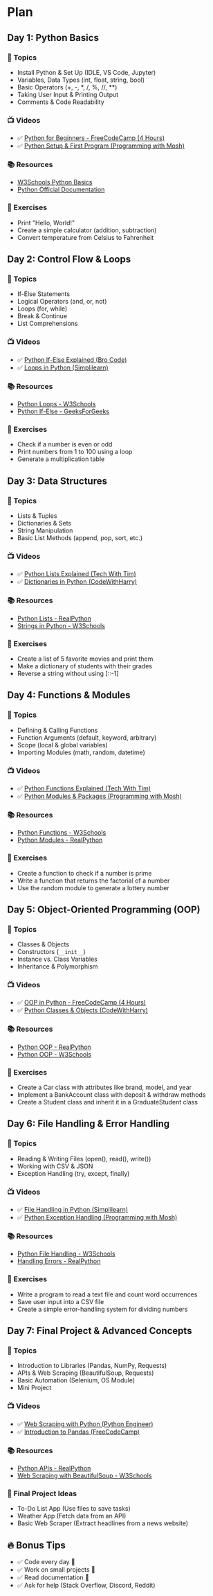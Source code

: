 # Plan

## Day 1: Python Basics
### 📌 Topics
- Install Python & Set Up (IDLE, VS Code, Jupyter)
- Variables, Data Types (int, float, string, bool)
- Basic Operators (+, -, *, /, %, //, **)
- Taking User Input & Printing Output
- Comments & Code Readability

### 📺 Videos
- ✅ [Python for Beginners - FreeCodeCamp (4 Hours)](https://www.youtube.com/watch?v=rfscVS0vtbw)
- ✅ [Python Setup & First Program (Programming with Mosh)](https://www.youtube.com/watch?v=YYXdXT2l-Gg)

### 📚 Resources
- [W3Schools Python Basics](https://www.w3schools.com/python/)
- [Python Official Documentation](https://docs.python.org/3/)

### 📝 Exercises
- Print "Hello, World!"
- Create a simple calculator (addition, subtraction)
- Convert temperature from Celsius to Fahrenheit

## Day 2: Control Flow & Loops
### 📌 Topics
- If-Else Statements
- Logical Operators (and, or, not)
- Loops (for, while)
- Break & Continue
- List Comprehensions

### 📺 Videos
- ✅ [Python If-Else Explained (Bro Code)](https://www.youtube.com/watch?v=Z1Yd7upQsXY)
- ✅ [Loops in Python (Simplilearn)](https://www.youtube.com/watch?v=6iF8Xb7Z3wQ)

### 📚 Resources
- [Python Loops - W3Schools](https://www.w3schools.com/python/python_for_loops.asp)
- [Python If-Else - GeeksForGeeks](https://www.geeksforgeeks.org/python-if-else/)

### 📝 Exercises
- Check if a number is even or odd
- Print numbers from 1 to 100 using a loop
- Generate a multiplication table

## Day 3: Data Structures
### 📌 Topics
- Lists & Tuples
- Dictionaries & Sets
- String Manipulation
- Basic List Methods (append, pop, sort, etc.)

### 📺 Videos
- ✅ [Python Lists Explained (Tech With Tim)](https://www.youtube.com/watch?v=ohCDWZgNIU0)
- ✅ [Dictionaries in Python (CodeWithHarry)](https://www.youtube.com/watch?v=daefaLgNkw0)

### 📚 Resources
- [Python Lists - RealPython](https://realpython.com/python-lists-tuples/)
- [Strings in Python - W3Schools](https://www.w3schools.com/python/python_strings.asp)

### 📝 Exercises
- Create a list of 5 favorite movies and print them
- Make a dictionary of students with their grades
- Reverse a string without using [::-1]

## Day 4: Functions & Modules
### 📌 Topics
- Defining & Calling Functions
- Function Arguments (default, keyword, arbitrary)
- Scope (local & global variables)
- Importing Modules (math, random, datetime)

### 📺 Videos
- ✅ [Python Functions Explained (Tech With Tim)](https://www.youtube.com/watch?v=9Os0o3wzS_I)
- ✅ [Python Modules & Packages (Programming with Mosh)](https://www.youtube.com/watch?v=6qJ9XrV8w0I)

### 📚 Resources
- [Python Functions - W3Schools](https://www.w3schools.com/python/python_functions.asp)
- [Python Modules - RealPython](https://realpython.com/python-modules-packages/)

### 📝 Exercises
- Create a function to check if a number is prime
- Write a function that returns the factorial of a number
- Use the random module to generate a lottery number

## Day 5: Object-Oriented Programming (OOP)
### 📌 Topics
- Classes & Objects
- Constructors (`__init__`)
- Instance vs. Class Variables
- Inheritance & Polymorphism

### 📺 Videos
- ✅ [OOP in Python - FreeCodeCamp (4 Hours)](https://www.youtube.com/watch?v=JeznW_7DlB0)
- ✅ [Python Classes & Objects (CodeWithHarry)](https://www.youtube.com/watch?v=apACNr7DC_s)

### 📚 Resources
- [Python OOP - RealPython](https://realpython.com/python3-object-oriented-programming/)
- [Python OOP - W3Schools](https://www.w3schools.com/python/python_classes.asp)

### 📝 Exercises
- Create a Car class with attributes like brand, model, and year
- Implement a BankAccount class with deposit & withdraw methods
- Create a Student class and inherit it in a GraduateStudent class

## Day 6: File Handling & Error Handling
### 📌 Topics
- Reading & Writing Files (open(), read(), write())
- Working with CSV & JSON
- Exception Handling (try, except, finally)

### 📺 Videos
- ✅ [File Handling in Python (Simplilearn)](https://www.youtube.com/watch?v=Uh2ebFW8OYM)
- ✅ [Python Exception Handling (Programming with Mosh)](https://www.youtube.com/watch?v=NIWwJbo-9_8)

### 📚 Resources
- [Python File Handling - W3Schools](https://www.w3schools.com/python/python_file_handling.asp)
- [Handling Errors - RealPython](https://realpython.com/python-exceptions/)

### 📝 Exercises
- Write a program to read a text file and count word occurrences
- Save user input into a CSV file
- Create a simple error-handling system for dividing numbers

## Day 7: Final Project & Advanced Concepts
### 📌 Topics
- Introduction to Libraries (Pandas, NumPy, Requests)
- APIs & Web Scraping (BeautifulSoup, Requests)
- Basic Automation (Selenium, OS Module)
- Mini Project

### 📺 Videos
- ✅ [Web Scraping with Python (Python Engineer)](https://www.youtube.com/watch?v=ng2o98k983k)
- ✅ [Introduction to Pandas (FreeCodeCamp)](https://www.youtube.com/watch?v=vmEHCJofslg)

### 📚 Resources
- [Python APIs - RealPython](https://realpython.com/api-integration-in-python/)
- [Web Scraping with BeautifulSoup - W3Schools](https://www.w3schools.com/python/python_web_scraping.asp)

### 📝 Final Project Ideas
- To-Do List App (Use files to save tasks)
- Weather App (Fetch data from an API)
- Basic Web Scraper (Extract headlines from a news website)

## 🔥 Bonus Tips
- ✅ Code every day 📝
- ✅ Work on small projects 🚀
- ✅ Read documentation 📖
- ✅ Ask for help (Stack Overflow, Discord, Reddit)